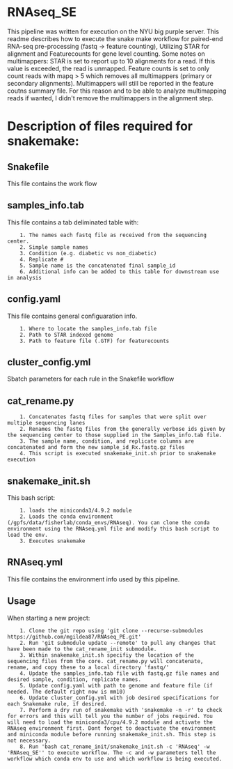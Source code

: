 # RNAseq_SE
This pipeline was written for execution on the NYU big purple server. This readme describes how to execute the snake make workflow for paired-end RNA-seq pre-processing (fastq -> feature counting), Utilizing STAR for alignment and Featurecounts for gene level counting. Some notes on multimappers: STAR is set to report up to 10 alignments for a read. If this value is exceeded, the read is unmapped. Feature counts is set to only count reads with mapq > 5 which removes all multimappers (primary or secondary alignments). Multimappers will still be reported in the feature coutns summary file. For this reason and to be able to analyze multimapping reads if wanted, I didn't remove the multimappers in the alignment step.

# Description of files required for snakemake:
## Snakefile
This file contains the work flow
## samples_info.tab
This file contains a tab deliminated table with:

		1. The names each fastq file as received from the sequencing center. 
		2. Simple sample names
		3. Condition (e.g. diabetic vs non_diabetic)
		4. Replicate #
		5. Sample name is the concatenated final sample_id 
		6. Additional info can be added to this table for downstream use in analysis
## config.yaml
This file contains general configuaration info.

		1. Where to locate the samples_info.tab file
		2. Path to STAR indexed genome
		3. Path to feature file (.GTF) for featurecounts
## cluster_config.yml
Sbatch parameters for each rule in the Snakefile workflow
## cat_rename.py
		1. Concatenates fastq files for samples that were split over multiple sequencing lanes		
		2. Renames the fastq files from the generally verbose ids given by the sequencing center to those supplied in the Samples_info.tab file.
		3. The sample name, condition, and replicate columns are concatenated and form the new sample_id_Rx.fastq.gz files
		4. This script is executed snakemake_init.sh prior to snakemake execution
## snakemake_init.sh
This bash script:

		1. loads the miniconda3/4.9.2 module
		2. Loads the conda environment (/gpfs/data/fisherlab/conda_envs/RNAseq). You can clone the conda environment using the RNAseq.yml file and modify this bash script to load the env.
		3. Executes snakemake
## RNAseq.yml
This file contains the environment info used by this pipeline. 
## Usage
When starting a new project:

		1. Clone the git repo using 'git clone --recurse-submodules https://github.com/mgildea87/RNAseq_PE.git'
		2. Run 'git submodule update --remote' to pull any changes that have been made to the cat_rename_init submodule.
		3. Within snakemake_init.sh specifiy the location of the sequencing files from the core. cat_rename.py will concatenate, rename, and copy these to a local directory 'fastq/' 
		4. Update the samples_info.tab file with fastq.gz file names and desired sample, condition, replicate names.
		5. Update config.yaml with path to genome and feature file (if needed. The default right now is mm10)
		6. Update cluster_config.yml with job desired specifications for each Snakemake rule, if desired.
		7. Perform a dry run of snakemake with 'snakemake -n -r' to check for errors and this will tell you the number of jobs required. You will need to load the miniconda3/cpu/4.9.2 module and activate the RNAseq environment first. Dont forget to deactivate the environment and miniconda module before running snakemake_init.sh. This step is not necessary.
		8. Run 'bash cat_rename_init/snakemake_init.sh -c 'RNAseq' -w 'RNAseq_SE'' to execute workflow. The -c and -w parameters tell the workflow which conda env to use and which workflow is being executed.
